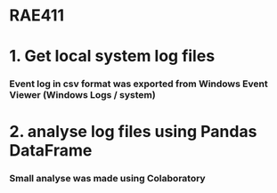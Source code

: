 # RAE411
# 1. Get local system log files
### Event log in csv format was exported from Windows Event Viewer (Windows Logs / system)
# 2. analyse log files using Pandas DataFrame
### Small analyse was made using Colaboratory
